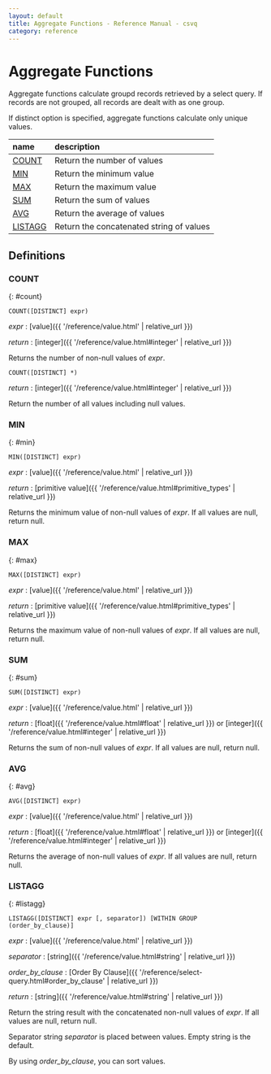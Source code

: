 ```yaml
---
layout: default
title: Aggregate Functions - Reference Manual - csvq
category: reference
---
```


# Aggregate Functions

Aggregate functions calculate groupd records retrieved by a select query.
If records are not grouped, all records are dealt with as one group.

If distinct option is specified, aggregate functions calculate only unique values.

| name | description |
| :- | :- |
| [COUNT](#count) | Return the number of values |
| [MIN](#min) | Return the minimum value |
| [MAX](#max) | Return the maximum value |
| [SUM](#sum) | Return the sum of values |
| [AVG](#avg) | Return the average of values |
| [LISTAGG](#listagg) | Return the concatenated string of values |

## Definitions

### COUNT
{: #count}

```
COUNT([DISTINCT] expr)
```

_expr_
: [value]({{ '/reference/value.html' | relative_url }})

_return_
: [integer]({{ '/reference/value.html#integer' | relative_url }})

Returns the number of non-null values of _expr_.

```
COUNT([DISTINCT] *)
```

_return_
: [integer]({{ '/reference/value.html#integer' | relative_url }})

Return the number of all values including null values.

### MIN
{: #min}

```
MIN([DISTINCT] expr)
```

_expr_
: [value]({{ '/reference/value.html' | relative_url }})

_return_
: [primitive value]({{ '/reference/value.html#primitive_types' | relative_url }})

Returns the minimum value of non-null values of _expr_.
If all values are null, return null.

### MAX
{: #max}

```
MAX([DISTINCT] expr)
```

_expr_
: [value]({{ '/reference/value.html' | relative_url }})

_return_
: [primitive value]({{ '/reference/value.html#primitive_types' | relative_url }})

Returns the maximum value of non-null values of _expr_.
If all values are null, return null.

### SUM
{: #sum}

```
SUM([DISTINCT] expr)
```

_expr_
: [value]({{ '/reference/value.html' | relative_url }})

_return_
: [float]({{ '/reference/value.html#float' | relative_url }}) or [integer]({{ '/reference/value.html#integer' | relative_url }})

Returns the sum of non-null values of _expr_.
If all values are null, return null.

### AVG
{: #avg}

```
AVG([DISTINCT] expr)
```

_expr_
: [value]({{ '/reference/value.html' | relative_url }})

_return_
: [float]({{ '/reference/value.html#float' | relative_url }}) or [integer]({{ '/reference/value.html#integer' | relative_url }})

Returns the average of non-null values of _expr_.
If all values are null, return null.

### LISTAGG
{: #listagg}

```
LISTAGG([DISTINCT] expr [, separator]) [WITHIN GROUP (order_by_clause)]
```

_expr_
: [value]({{ '/reference/value.html' | relative_url }})

_separator_
: [string]({{ '/reference/value.html#string' | relative_url }})

_order_by_clause_
: [Order By Clause]({{ '/reference/select-query.html#order_by_clause' | relative_url }})

_return_
: [string]({{ '/reference/value.html#string' | relative_url }})

Return the string result with the concatenated non-null values of _expr_.
If all values are null, return null.

Separator string _separator_ is placed between values. Empty string is the default.

By using _order_by_clause_, you can sort values.